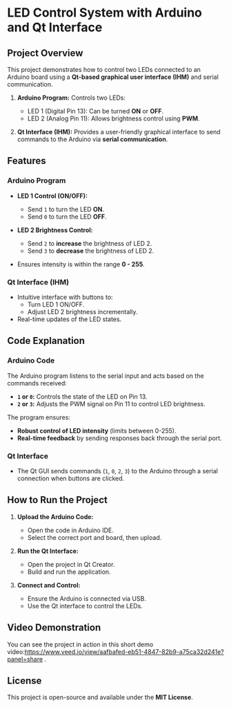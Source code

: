 # LED Control System with Arduino and Qt Interface

## **Project Overview**  
This project demonstrates how to control two LEDs connected to an Arduino board using a **Qt-based graphical user interface (IHM)** and serial communication.  

1. **Arduino Program:** Controls two LEDs:  
   - LED 1 (Digital Pin 13): Can be turned **ON** or **OFF**.  
   - LED 2 (Analog Pin 11): Allows brightness control using **PWM**.  

2. **Qt Interface (IHM):** Provides a user-friendly graphical interface to send commands to the Arduino via **serial communication**.  

## **Features**  

### Arduino Program  
- **LED 1 Control (ON/OFF):**  
   - Send `1` to turn the LED **ON**.  
   - Send `0` to turn the LED **OFF**.  

- **LED 2 Brightness Control:**  
   - Send `2` to **increase** the brightness of LED 2.  
   - Send `3` to **decrease** the brightness of LED 2.  

- Ensures intensity is within the range **0 - 255**.  

### Qt Interface (IHM)  
- Intuitive interface with buttons to:  
   - Turn LED 1 ON/OFF.  
   - Adjust LED 2 brightness incrementally.  
- Real-time updates of the LED states.  

## **Code Explanation**  

### Arduino Code  
The Arduino program listens to the serial input and acts based on the commands received:  
- **`1` or `0`:** Controls the state of the LED on Pin 13.  
- **`2` or `3`:** Adjusts the PWM signal on Pin 11 to control LED brightness.  

The program ensures:  
- **Robust control of LED intensity** (limits between 0-255).  
- **Real-time feedback** by sending responses back through the serial port.

### Qt Interface  
- The Qt GUI sends commands (`1`, `0`, `2`, `3`) to the Arduino through a serial connection when buttons are clicked.  

## **How to Run the Project**  

1. **Upload the Arduino Code:**  
   - Open the code in Arduino IDE.  
   - Select the correct port and board, then upload.  

2. **Run the Qt Interface:**  
   - Open the project in Qt Creator.  
   - Build and run the application.  

3. **Connect and Control:**  
   - Ensure the Arduino is connected via USB.  
   - Use the Qt interface to control the LEDs.  

## **Video Demonstration**  
You can see the project in action in this short demo video:https://www.veed.io/view/aafbafed-eb51-4847-82b9-a75ca32d241e?panel=share .

## **License**  
This project is open-source and available under the **MIT License**.  
